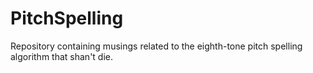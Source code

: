 # PitchSpelling
Repository containing musings related to the eighth-tone pitch spelling algorithm that shan't die.
